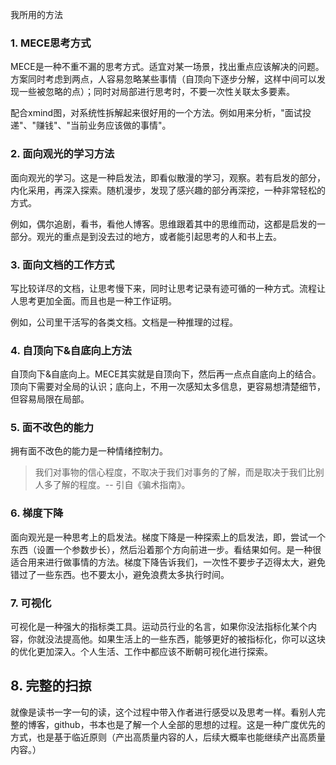 我所用的方法

### 1. **MECE思考方式**

MECE是一种不重不漏的思考方式。适宜对某一场景，找出重点应该解决的问题。方案同时考虑到两点，人容易忽略某些事情（自顶向下逐步分解，这样中间可以发现一些被忽略的点）；同时对局部进行思考时，不要一次性关联太多要素。

配合xmind图，对系统性拆解起来很好用的一个方法。例如用来分析，"面试投递"、"赚钱"、"当前业务应该做的事情"。

### 2. **面向观光的学习方法**

面向观光的学习。这是一种启发法，即看似散漫的学习，观察。若有启发的部分，内化采用，再深入探索。随机漫步，发现了感兴趣的部分再深挖，一种非常轻松的方式。

例如，偶尔追剧，看书，看他人博客。思维跟着其中的思维而动，这都是启发的一部分。观光的重点是到没去过的地方，或者能引起思考的人和书上去。

### 3. **面向文档的工作方式**

写比较详尽的文档，让思考慢下来，同时让思考记录有迹可循的一种方式。流程让人思考更加全面。而且也是一种工作证明。

例如，公司里干活写的各类文档。文档是一种推理的过程。

### 4. **自顶向下&自底向上方法**

自顶向下&自底向上。MECE其实就是自顶向下，然后再一点点自底向上的结合。顶向下需要对全局的认识；底向上，不用一次感知太多信息，更容易想清楚细节，但容易局限在局部。

### 5. **面不改色的能力**

拥有面不改色的能力是一种情绪控制力。

> 我们对事物的信心程度，不取决于我们对事务的了解，而是取决于我们比别人多了解的程度。-- 引自《骗术指南》。

### 6. 梯度下降

面向观光是一种思考上的启发法。梯度下降是一种探索上的启发法，即，尝试一个东西（设置一个参数步长），然后沿着那个方向前进一步。看结果如何。是一种很适合用来进行做事情的方法。梯度下降告诉我们，一次性不要步子迈得太大，避免错过了一些东西。也不要太小，避免浪费太多执行时间。

### 7. 可视化

可视化是一种强大的指标类工具。运动员行业的名言，如果你没法指标化某个内容，你就没法提高他。如果生活上的一些东西，能够更好的被指标化，你可以这块的优化更加深入。个人生活、工作中都应该不断朝可视化进行探索。

## 8. 完整的扫掠

就像是读书一字一句的读，这个过程中带入作者进行感受以及思考一样。看别人完整的博客，github，书本也是了解一个人全部的思想的过程。这是一种广度优先的方式，也是基于临近原则（产出高质量内容的人，后续大概率也能继续产出高质量内容。）

